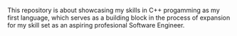 This repository is about showcasing my skills in C++ progamming as my first language, which serves as a building block in the process of expansion for my skill set as an aspiring profesional Software Engineer.
